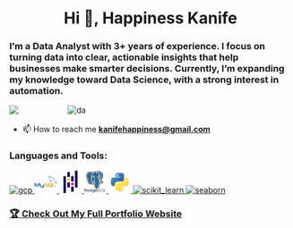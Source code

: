 <h1 align="center">Hi 👋, Happiness Kanife </h1>
<h3 align="left">I’m a Data Analyst with 3+ years of experience. I focus on turning data into clear, actionable insights that help businesses make smarter decisions. Currently, I’m expanding my knowledge toward Data Science, with a strong interest in automation.</h3>

<img align="right" alt="da" width="400" src="https://proeffico.com/wp-content/uploads/2022/09/daonline.gif">

<!-- 🔗 Update these links with your own social media and contact information -->
<p align="left">
  <a href="https://www.linkedin.com/in/kanifehappiness/"><img src="https://img.shields.io/badge/LinkedIn-Connect-blue?style=for-the-badge&logo=linkedin"></a>

- 📫 How to reach me **kanifehappiness@gmail.com**

<p align="left">
</p>

<h3 align="left">Languages and Tools:</h3>
<p align="left"> <a href="https://cloud.google.com" target="_blank" rel="noreferrer"> <img src="https://www.vectorlogo.zone/logos/google_cloud/google_cloud-icon.svg" alt="gcp" width="40" height="40"/> </a> <a href="https://www.mysql.com/" target="_blank" rel="noreferrer"> <img src="https://raw.githubusercontent.com/devicons/devicon/master/icons/mysql/mysql-original-wordmark.svg" alt="mysql" width="40" height="40"/> </a> <a href="https://pandas.pydata.org/" target="_blank" rel="noreferrer"> <img src="https://raw.githubusercontent.com/devicons/devicon/2ae2a900d2f041da66e950e4d48052658d850630/icons/pandas/pandas-original.svg" alt="pandas" width="40" height="40"/> </a> <a href="https://www.postgresql.org" target="_blank" rel="noreferrer"> <img src="https://raw.githubusercontent.com/devicons/devicon/master/icons/postgresql/postgresql-original-wordmark.svg" alt="postgresql" width="40" height="40"/> </a> <a href="https://www.python.org" target="_blank" rel="noreferrer"> <img src="https://raw.githubusercontent.com/devicons/devicon/master/icons/python/python-original.svg" alt="python" width="40" height="40"/> </a> <a href="https://scikit-learn.org/" target="_blank" rel="noreferrer"> <img src="https://upload.wikimedia.org/wikipedia/commons/0/05/Scikit_learn_logo_small.svg" alt="scikit_learn" width="40" height="40"/> </a> <a href="https://seaborn.pydata.org/" target="_blank" rel="noreferrer"> <img src="https://seaborn.pydata.org/_images/logo-mark-lightbg.svg" alt="seaborn" width="40" height="40"/> </a> </p>

<!-- 🌐 Replace "your-username" with your actual GitHub username -->
### [🏆 Check Out My Full Portfolio Website](https://your-username.github.io/)
